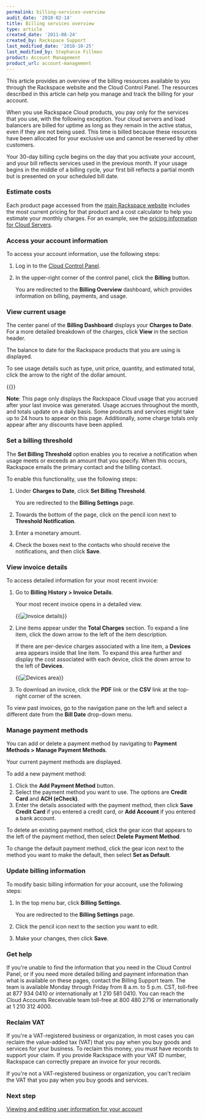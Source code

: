 ```yaml
---
permalink: billing-services-overview
audit_date: '2018-02-14'
title: Billing services overview
type: article
created_date: '2011-08-24'
created_by: Rackspace Support
last_modified_date: '2018-10-25'
last_modified_by: Stephanie Fillmon
product: Account Management
product_url: account-management
---
```


This article provides an overview of the billing resources available to you through the Rackspace website and the Cloud Control Panel. The resources described in this article can help you manage and track the billing for your account.

When you use Rackspace Cloud products, you pay only for the services that you use, with the following exception. Your cloud servers and load balancers are billed for uptime as long as they remain in the active status, even if they are not being used. This time is billed because these resources have been allocated for your exclusive use and cannot be reserved by other customers.

Your 30-day billing cycle begins on the day that you activate your account, and your bill reflects services used in the previous month. If your usage begins in the middle of a billing cycle, your first bill reflects a partial month but is presented on your scheduled bill date.

### Estimate costs

Each product page accessed from the [main Rackspace website](https://www.rackspace.com/) includes the most current pricing for that product and a cost calculator to help you estimate your monthly charges. For an example, see the [pricing information for Cloud Servers](https://www.rackspace.com/cloud/servers/pricing).

### Access your account information

To access your account information, use the following steps:

1. Log in to the [Cloud Control Panel](https://login.rackspace.com/).

2. In the upper-right corner of the control panel, click the **Billing**
   button.

   You are redirected to the **Billing Overview** dashboard, which provides information on billing, payments, and usage.

### View current usage

The center panel of the **Billing Dashboard** displays your **Charges to Date**. For a more detailed breakdown of the charges, click **View** in the section header.

The balance to date for the Rackspace products that you are using is displayed.

To see usage details such as type, unit price, quantity, and estimated total, click the arrow to the right of the dollar amount.

{{<image src="chargestodate.png" alt="" title="">}}

**Note**: This page only displays the Rackspace Cloud usage that you accrued after your last invoice was generated. Usage accrues throughout the month, and
totals update on a daily basis. Some products and services might take up to 24 hours to appear on this page. Additionally, some charge totals only appear after any discounts have been applied.

### Set a billing threshold

The **Set Billing Threshold** option enables you to receive a notification when usage meets or exceeds an amount that you specify. When this occurs, Rackspace emails the primary contact and the billing contact.

To enable this functionality, use the following steps:

1. Under **Charges to Date**, click **Set Billing Threshold**.

   You are redirected to the **Billing Settings** page.

2. Towards the bottom of the page, click on the pencil icon next to
   **Threshold Notification**.

3. Enter a monetary amount.

4. Check the boxes next to the contacts who should receive the notifications,
   and then click **Save**.   

### View invoice details

To access detailed information for your most recent invoice:

1. Go to **Billing History > Invoice Details**.

   Your most recent invoice opens in a detailed view.

   {{<image alt="Invoice details" src="invoice-detailed.png" title="Invoice details">}}

2. Line items appear under the **Total Charges** section. To expand a line
   item, click the down arrow to the left of the item description.

   If there are per-device charges associated with a line item, a **Devices**
   area appears inside that line item. To expand this area further and display
   the cost associated with each device, click the down arrow to the left of
   **Devices**.

   {{<image alt="Devices area" src="devices.png" title="Devices area">}}

3. To download an invoice, click the **PDF** link or the **CSV** link at the
   top-right corner of the screen.

To view past invoices, go to the navigation pane on the left and select a different date from the **Bill Date** drop-down menu.

### Manage payment methods

You can add or delete a payment method by navigating to **Payment Methods >
Manage Payment Methods**.

Your current payment methods are displayed.

To add a new payment method:

1. Click the **Add Payment Method** button.
2. Select the payment method you want to use. The options are **Credit Card**
   and **ACH (eCheck)**.
3. Enter the details associated with the payment method, then click **Save
   Credit Card** if you entered a credit card, or **Add Account** if you entered a bank account.

To delete an existing payment method, click the gear icon that appears to the
left of the payment method, then select **Delete Payment Method**.

To change the default payment method, click the gear icon next to the method
you want to make the default, then select **Set as Default**.

### Update billing information

To modify basic billing information for your account, use the following steps:

1. In the top menu bar, click **Billing Settings**.

   You are redirected to the **Billing Settings** page.

2. Click the pencil icon next to the section you want to edit.
3. Make your changes, then click **Save**.

### Get help

If you're unable to find the information that you need in the Cloud Control
Panel, or if you need more detailed billing and payment information than what
is available on these pages, contact the Billing Support team. The team is available Monday through Friday from 8 a.m. to 5 p.m. CST, toll-free at 877 934 0410 or internationally at 1 210 581 0410. You can reach the Cloud Accounts Receivable team toll-free at 800 480 2716 or internationally at
1 210 312 4000.

### Reclaim VAT

If you're a VAT-registered business or organization, in most cases you can reclaim the value-added tax (VAT) that you pay when you buy goods and services for your business. To reclaim this money, you must have records to support your claim. If you provide Rackspace with your VAT ID number, Rackspace can correctly prepare an invoice for your records.

If you're not a VAT-registered business or organization, you can't reclaim the VAT that you pay when you buy goods and services.

### Next step
[Viewing and editing user information for your account](/how-to/viewing-and-editing-user-information-for-your-account)
